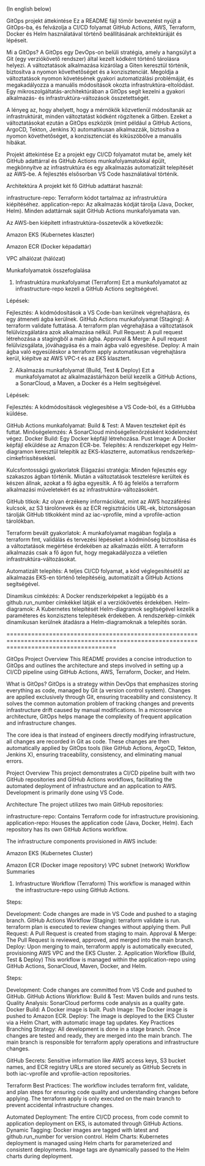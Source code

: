 (In english below)

GitOps projekt áttekintése
Ez a README fájl tömör bevezetést nyújt a GitOps-ba, és felvázolja a CI/CD folyamat GitHub Actions, AWS, Terraform, Docker és Helm használatával történő beállításának architektúráját és lépéseit.

Mi a GitOps?
A GitOps egy DevOps-on belüli stratégia, amely a hangsúlyt a Git (egy verziókövető rendszer) által kezelt kódként történő tárolásra helyezi. A változtatások alkalmazása kizárólag a Giten keresztül történik, biztosítva a nyomon követhetőséget és a konzisztenciát. Megoldja a változtatások nyomon követésének gyakori automatizálási problémáját, és megakadályozza a manuális módosítások okozta infrastruktúra-eltolódást. Egy mikroszolgáltatás-architektúrában a GitOps segít kezelni a gyakori alkalmazás- és infrastruktúra-változások összetettségét.

A lényeg az, hogy ahelyett, hogy a mérnökök közvetlenül módosítanák az infrastruktúrát, minden változtatást kódként rögzítenek a Gitben. Ezeket a változtatásokat ezután a GitOps eszközök (mint például a GitHub Actions, ArgoCD, Tekton, Jenkins X) automatikusan alkalmazzák, biztosítva a nyomon követhetőséget, a konzisztenciát és kiküszöbölve a manuális hibákat.

Projekt áttekintése
Ez a projekt egy CI/CD folyamatot mutat be, amely két GitHub adattárral és GitHub Actions munkafolyamatokkal épült, megkönnyítve az infrastruktúra és egy alkalmazás automatizált telepítését az AWS-be. A fejlesztés elsősorban VS Code használatával történik.

Architektúra
A projekt két fő GitHub adattárat használ:

infrastructure-repo: Terraform kódot tartalmaz az infrastruktúra kiépítéséhez.
application-repo: Az alkalmazás kódját tárolja (Java, Docker, Helm).
Minden adattárnak saját GitHub Actions munkafolyamata van.

Az AWS-ben kiépített infrastruktúra-összetevők a következők:

Amazon EKS (Kubernetes klaszter)

Amazon ECR (Docker képadattár)

VPC alhálózat (hálózat)

Munkafolyamatok összefoglalása
1. Infrastruktúra munkafolyamat (Terraform)
Ezt a munkafolyamatot az infrastructure-repo kezeli a GitHub Actions segítségével.

Lépések:

Fejlesztés: A kódmódosítások a VS Code-ban kerülnek végrehajtásra, és egy átmeneti ágba kerülnek. GitHub Actions munkafolyamat (Staging):
A terraform validate futtatása.
A terraform plan végrehajtása a változtatások felülvizsgálatára azok alkalmazása nélkül.
Pull Request: A pull request létrehozása a stagingből a main ágba.
Approval & Merge: A pull request felülvizsgálata, jóváhagyása és a main ágba való egyesítése.
Deploy: A main ágba való egyesüléskor a terraform apply automatikusan végrehajtásra kerül, kiépítve az AWS VPC-t és az EKS klasztert.

2. Alkalmazás munkafolyamat (Build, Test & Deploy)
Ezt a munkafolyamatot az alkalmazástárházon belül kezelik a GitHub Actions, a SonarCloud, a Maven, a Docker és a Helm segítségével.

Lépések:

Fejlesztés: A kódmódosítások véglegesítése a VS Code-ból, és a GitHubba küldése.

GitHub Actions munkafolyamat:
Build & Test: A Maven teszteket épít és futtat.
Minőségelemzés: A SonarCloud minőségellenőrzésként kódelemzést végez.
Docker Build: Egy Docker képfájl létrehozása.
Pust Image: A Docker képfájl elküldése az Amazon ECR-be.
Telepítés: A rendszerképet egy Helm-diagramon keresztül telepítik az EKS-klaszterre, automatikus rendszerkép-címkefrissítésekkel.

Kulcsfontosságú gyakorlatok
Elágazási stratégia: Minden fejlesztés egy szakaszos ágban történik. Miután a változtatások tesztelésre kerültek és készen állnak, azokat a fő ágba egyesítik. A fő ág felelős a terraform alkalmazási műveletekért és az infrastruktúra-változásokért.

GitHub titkok: Az olyan érzékeny információkat, mint az AWS hozzáférési kulcsok, az S3 tárolónevek és az ECR regisztrációs URL-ek, biztonságosan tárolják GitHub titkokként mind az iac-vprofile, mind a vprofile-action tárolókban.

Terraform bevált gyakorlatok: A munkafolyamat magában foglalja a terraform fmt, validálás és tervezési lépéseket a kódminőség biztosítása és a változtatások megértése érdekében az alkalmazás előtt. A terraform alkalmazás csak a fő ágon fut, hogy megakadályozza a véletlen infrastruktúra-változásokat.

Automatizált telepítés: A teljes CI/CD folyamat, a kód véglegesítésétől az alkalmazás EKS-en történő telepítéséig, automatizált a GitHub Actions segítségével.

Dinamikus címkézés: A Docker rendszerképeket a legújabb és a github.run_number címkékkel látják el a verziókövetés érdekében. Helm-diagramok: A Kubernetes telepítését Helm-diagramok segítségével kezelik a paraméteres és konzisztens telepítések érdekében. A rendszerkép-címkék dinamikusan kerülnek átadásra a Helm-diagramoknak a telepítés során.

===========================================================================================================================================

GitOps Project Overview
This README provides a concise introduction to GitOps and outlines the architecture and steps involved in setting up a CI/CD pipeline using GitHub Actions, AWS, Terraform, Docker, and Helm.

What is GitOps?
GitOps is a strategy within DevOps that emphasizes storing everything as code, managed by Git (a version control system). Changes are applied exclusively through Git, ensuring traceability and consistency. It solves the common automation problem of tracking changes and prevents infrastructure drift caused by manual modifications. In a microservice architecture, GitOps helps manage the complexity of frequent application and infrastructure changes.

The core idea is that instead of engineers directly modifying infrastructure, all changes are recorded in Git as code. These changes are then automatically applied by GitOps tools (like GitHub Actions, ArgoCD, Tekton, Jenkins X), ensuring traceability, consistency, and eliminating manual errors.

Project Overview
This project demonstrates a CI/CD pipeline built with two GitHub repositories and GitHub Actions workflows, facilitating the automated deployment of infrastructure and an application to AWS. Development is primarily done using VS Code.

Architecture
The project utilizes two main GitHub repositories:

infrastructure-repo: Contains Terraform code for infrastructure provisioning.
application-repo: Houses the application code (Java, Docker, Helm).
Each repository has its own GitHub Actions workflow.

The infrastructure components provisioned in AWS include:

Amazon EKS (Kubernetes Cluster) 

Amazon ECR (Docker image repository) 
VPC subnet (network) 
Workflow Summaries
1. Infrastructure Workflow (Terraform)
This workflow is managed within the infrastructure-repo using GitHub Actions.

Steps:

Development: Code changes are made in VS Code and pushed to a staging branch.
GitHub Actions Workflow (Staging):
terraform validate is run.
terraform plan is executed to review changes without applying them.
Pull Request: A Pull Request is created from staging to main.
Approval & Merge: The Pull Request is reviewed, approved, and merged into the main branch.
Deploy: Upon merging to main, terraform apply is automatically executed, provisioning AWS VPC and the EKS Cluster.
2. Application Workflow (Build, Test & Deploy)
This workflow is managed within the application-repo using GitHub Actions, SonarCloud, Maven, Docker, and Helm.

Steps:

Development: Code changes are committed from VS Code and pushed to GitHub.
GitHub Actions Workflow:
Build & Test: Maven builds and runs tests.
Quality Analysis: SonarCloud performs code analysis as a quality gate.
Docker Build: A Docker image is built.
Push Image: The Docker image is pushed to Amazon ECR.
Deploy: The image is deployed to the EKS Cluster via a Helm Chart, with automatic image tag updates.
Key Practices
Branching Strategy: All development is done in a stage branch. Once changes are tested and ready, they are merged into the main branch. The main branch is responsible for terraform apply operations and infrastructure changes.

GitHub Secrets: Sensitive information like AWS access keys, S3 bucket names, and ECR registry URLs are stored securely as GitHub Secrets in both iac-vprofile and vprofile-action repositories.

Terraform Best Practices: The workflow includes terraform fmt, validate, and plan steps for ensuring code quality and understanding changes before applying. The terraform apply is only executed on the main branch to prevent accidental infrastructure changes.

Automated Deployment: The entire CI/CD process, from code commit to application deployment on EKS, is automated through GitHub Actions.
Dynamic Tagging: Docker images are tagged with latest and github.run_number for version control.
Helm Charts: Kubernetes deployment is managed using Helm charts for parameterized and consistent deployments. Image tags are dynamically passed to the Helm charts during deployment.
